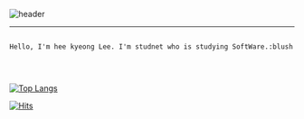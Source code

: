 


![header](https://capsule-render.vercel.app/api?type=waving&color=timeAuto&height=300&section=header&text=ctrl%20s&fontSize=90)


**** 

<pre>
<code>
Hello, I'm hee kyeong Lee. I'm studnet who is studying SoftWare.:blush


</code>
</pre>





[![Top Langs](https://github-readme-stats.vercel.app/api/top-langs/?username=mmm5910&layout=compact)](https://github.com/mmm5910/github-readme-stats)


[![Hits](https://hits.seeyoufarm.com/api/count/incr/badge.svg?url=https%3A%2F%2Fgithub.com%2Fmmm5910%2Fhit-counter&count_bg=%23A7A5C8&title_bg=%235B5D7A&icon=&icon_color=%23E7E7E7&title=hits&edge_flat=false)](https://hits.seeyoufarm.com)
